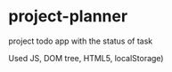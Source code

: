 # project-planner
project todo app with the status of task

Used JS, DOM tree, HTML5, localStorage)

